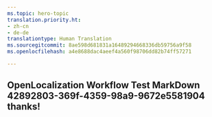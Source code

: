 ```yaml
---
ms.topic: hero-topic
translation.priority.ht:
- zh-cn
- de-de
translationtype: Human Translation
ms.sourcegitcommit: 8ae598d681831a16489294668336db59756a9f58
ms.openlocfilehash: a4e8688dac4aeef4a560f98706dd82b74ff57271

---
```

## OpenLocalization Workflow Test MarkDown 42892803-369f-4359-98a9-9672e5581904 thanks!



<!--HONumber=Sep16_HO1-->


